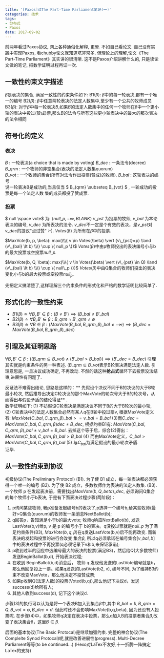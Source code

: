 ```yaml
---
title: '[Paxos]读The Part-Time Parliament笔记(一)'
categories: 技术
tags:
- 分布式
- Paxos
date: 2017-09-02
---
```

前两年看过Paxos协议, 网上各种通俗化解释, 更晕. 不如自己看论文. 自己没有实践中实现Paxos, 看chubby论文就知道坑非常多. 但理论上的理解,论文《The Part-Time Parliament》其实讲的很清晰.
这不是Paxos介绍讲解什么的, 只是读论文做的笔记, 把数学证明过程再证一次.
<!--more-->
## 一致性约束文字描述
$\beta$是表决的集合, 满足一致性的约束条件如下:
B1($\beta$): $\beta$中的每一轮表决,都有一个唯一的编号
B2($\beta$): $\beta$中任意两轮表决的法定人数集中,至少有一个公共的牧师成员
B3($\beta$): 对于$\beta$中每一轮表决$B$,如果$B$的法定人数集中的任何一个牧师在$\beta$中一个更小
轮的表决中投过(赞成)票,那么$B$的法令与所有这些更小轮表决中的最大的那次表决的法令相同
## 符号化的定义
### 表决
$B$ : 一轮表决(a choice that is made by voting)
$B\_{dec}$ : 一条法令(decree)  
$B\_{qrm}$ : 一个牧师的非空集合(表决的法定人数集quorum)  
$B\_{vot}$ : 一个牧师的集合(所有对法令作出投票(赞成)的牧师).
$B\_{bal}$ : 这轮表决的编号  
说一轮表决B是成功的,当且仅当 $ B\_{qrm} \subseteq B\_{vot} $ , 一轮成功的投票是每一个法定人数
集的成员都投了赞成票.

### 投票
$ null \space vote$ 为: $\langle null\_p, - \infty , BLANK \rangle$
$v\_{pst}$ 为投票的牧师, $v\_{bal}$ 为本论表决的编号, $v\_{dec}$ 为所表决的法令.
$v\_{dec}$不一定是个有效的表决，是$v\_{pst}$对$v\_{dec}$的提议"点过赞" :-).
$Votes(\beta)$ 为所有在$\beta$中的投票.

$MaxVote(b, p, \beta): max(\\\{ v \in Votes(\beta) \vert (v\_{pst}=p) \land (v\_{bal} \lt b) \\\} \cup \{ null_p \})$
$Votes(\beta)$中由p牧师投出的表决编号小与b的最大投票或空投票$null\_p$.

$MaxVote(b, Q, \beta): max(\\\{ v \in Votes(\beta) \vert (v\_{pst} \in Q) \land (v\_{bal} \lt b) \\\} \cup \{ null\_p \})$
$Votes(\beta)$中由Q集合的牧师们投出的表决变化小与b的最大投票或空投票$null_p$.  

先把定义搞清楚了,这样理解三个约束条件的形式化和严格的数学证明比较简单了.

## 形式化的一致性约束
* $B1(\beta) \doteq \forall B,B' \in \beta : (B \neq B') \implies (B\_{bal} \neq B'\_{bal})$
* $B2(\beta) \doteq \forall B,B' \in \beta : B\_{qrm} \cap B'\_{qrm} \neq \emptyset$
* $B3(\beta) \doteq \forall B \in \beta :(MaxVote(B\_{bal}, B\_{qrm}, \beta)\_{bal} \neq - \infty) \implies (B\_{dec} = MaxVote(B\_{bal}, B\_{qrm}, \beta)\_{dec})$

## 引理及其证明思路
$\forall B,B' \in \beta : ((B\_{qrm} \subseteq B\_{vot}) \land (B'\_{bal} > B\_{bal})) \implies (B'\_{dec} = B\_{dec})$
引理其实就是约束条件的另一种表述. $(B\_{qrm} \subseteq B\_{vot}$表示B轮表决满足法定人数. 引理意思是, 一旦决议成功确定, 不再改动. 不然的话这种**抢占式**循环下去投票没法结束,进展性有问题了.

反证法不难得出结论, 思路是这样的：** 先假设个决议不同于B的决议的大于B轮最小轮次, 然后推导出决定C轮决议的那个MaxVote的轮次号大于B的轮次号，从而得出与假设矛盾的结论得证** .  
数学证明如下:
(1) 不妨假设C轮表决是满足决议不同于B的大于B轮次的最小轮,  
(2) C轮表决中的法定人数集合必然有某人q在B轮中投过票v, 根据MaxVote定义有: $MaxVote(C\_{bal}, C\_{qrm}, \beta)\_{bal} >= v\_{bal} = B\_{bal}$
(3)而$C\_{dec} = MaxVote(C\_{bal}, C\_{qrm}, \beta)dec \neq B\_{dec}$, 根据约束B1有: $MaxVote(C\_{bal}, C\_{qrm}, \beta)\_{bal} \neq v\_{bal} = B\_{bal}$. 去掉这个等于后，综合(2)得出：$MaxVote(C\_{bal}, C\_{qrm}, \beta)\_{bal} > B\_{bal}$
(4) 而由MaxVote定义，$C\_{bal} > MaxVote(C\_{bal}, C\_{qrm}, \beta)\_{bal}$
(5) 与$C_{bal}$为满足假设的最小轮次矛盾.  
证毕.

## 从一致性约束到协议
初级协议(The Preliminary Protocol)
(B1). 为了使 B1 成立，每一轮表决都必须获得一个唯一的编号
(B2). 为了使 B2 成立，多数牧师作为表决的法定人数集.
(B3). 一个牧师 p 在发起表决前，需要找出$MaxVote(b, Q, beta)\_{dec}$, 必须询问Q集合的每个牧师小于b表决, 于是有下面表决过程步骤(两阶段)：

1. p询问某些牧师, 我p准备发起编号b的表决了,p选择一个编号b,给某些牧师(最好>Q集合(quorum)的牧师发一条消息NextBallot(b);
2. q回答p，告知满足小于b的最大vote;
牧师q响应NextBallot(b), 发送LastVote(b,v)给p, v 是 p 的编号小于 b的表决。q没投过票就是$null\_{p}$
为了满足约束条件(B3), $MaxVote(b,q,\beta)$在q发送LastVote(b,v)后不能再改变. 而新表决的发起和投票的进行会改变
集合$\beta$, 所以q必须承诺在编号集合$[v\_{bal}, b]$中的表决过程中不再投票(q必须记录下v和b,来保证承诺);
3. p收到过半的回应中选编号最大的表决的投票(满足B3)，然后给Q(大多数牧师)发送BeginBallot(b,d), 开始表决过程;
4. 在收到 BeginBallot(b,d)消息后， 牧师 q 发现他发送的LastVote编号就是b，那么他回复投上一票。如果q发送的LastVote(b2, v), 编号不同, 为了维持B3约束不改变MaxVote，那么他决定不投赞成票;
5. 如果p收到Q(法定人数)的投票(Voted(b,q)),那么他记下决议d，发送success(d)给所有人;
6. 其他人收到success(d), 记下这个决议d.  

步骤(3)的执行可以认为是将一个表决B加入到集合$\beta$中,其中 $B\_{bal}=b,B\_{qrm}=Q,B\_{vot}= \emptyset, B\_{dec}=d$. 但此时还不会影响MaxVote(b,q,beta), 因为还没有人投票呢.
在步骤(4)中，如果牧师q决定在表决中投票，那么q加入B的投票者集合$\beta$,改变了表决集合$\beta$，这里$B \in \beta$.

后面的基本协议(The Basic Protocal)是继续加强约束.  完整的神会协议(The Complelte Synod Protocal)呢,就是改善进展性(progress). Multi-Decree Parliament等等(to be continued...)
(Hexo对LaTex不友好,十一折腾一阵搞定LaTex的支持)
